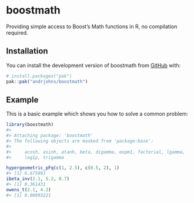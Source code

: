
<!-- README.md is generated from README.Rmd. Please edit that file -->

# boostmath

<!-- badges: start -->

<!-- badges: end -->

Providing simple access to Boost’s Math functions in R, no compilation
required.

## Installation

You can install the development version of boostmath from
[GitHub](https://github.com/) with:

``` r
# install.packages("pak")
pak::pak("andrjohns/boostmath")
```

## Example

This is a basic example which shows you how to solve a common problem:

``` r
library(boostmath)
#> 
#> Attaching package: 'boostmath'
#> The following objects are masked from 'package:base':
#> 
#>     acosh, asinh, atanh, beta, digamma, expm1, factorial, lgamma,
#>     log1p, trigamma

hypergeometric_pFq(c(1, 2.5), c(0.5, 2), 1)
#> [1] 6.675991
ibeta_inv(2.1, 5.2, 0.7)
#> [1] 0.361431
owens_t(2.1, 4.2)
#> [1] 0.00893221
```
